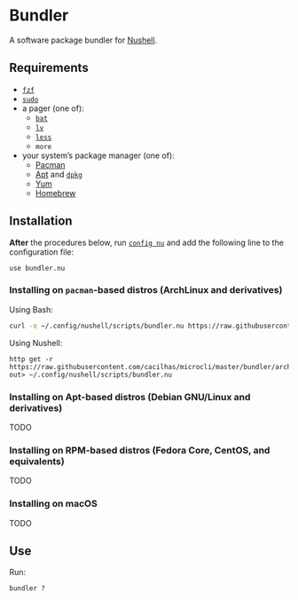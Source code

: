 [Apt]: https://wiki.debian.org/Apt
[bat]: https://crates.io/crates/bat
[config nu]: https://www.nushell.sh/commands/docs/config_nu.html
[dpkg]: https://manpages.debian.org/stretch/dpkg/dpkg.1.en.html
[fzf]: https://github.com/junegunn/fzf
[Homebrew]: https://brew.sh/
[less]: https://www.greenwoodsoftware.com/less/
[lv]: https://manpages.debian.org/testing/lv/pager.1.en.html
[Nushell]: https://www.nushell.sh/
[Pacman]: https://wiki.archlinux.org/title/Pacman
[sudo]: https://www.sudo.ws/
[Yum]: https://www.redhat.com/sysadmin/how-manage-packages

# Bundler

A software package bundler for [Nushell][].

## Requirements

- [`fzf`][fzf]
- [`sudo`][sudo]
- a pager (one of):
  - [`bat`][bat]
  - [`lv`][lv]
  - [`less`][less]
  - `more`
- your system’s package manager (one of):
  - [Pacman][]
  - [Apt][] and [`dpkg`][dpkg]
  - [Yum][]
  - [Homebrew][]

## Installation

**After** the procedures below, run [`config nu`][config nu] and add the
following line to the configuration file:

```nu
use bundler.nu
```

### Installing on `pacman`-based distros (ArchLinux and derivatives)

Using Bash:

```sh
curl -o ~/.config/nushell/scripts/bundler.nu https://raw.githubusercontent.com/cacilhas/microcli/master/bundler/archlinux.nu
```

Using Nushell:

```nu
http get -r https://raw.githubusercontent.com/cacilhas/microcli/master/bundler/archlinux.nu out> ~/.config/nushell/scripts/bundler.nu
```

### Installing on Apt-based distros (Debian GNU/Linux and derivatives)

TODO

### Installing on RPM-based distros (Fedora Core, CentOS, and equivalents)

TODO

### Installing on macOS

TODO

## Use

Run:

```nu
bundler ?
```
